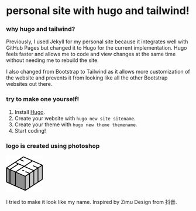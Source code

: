 # personal site with hugo and tailwind!

### why hugo and tailwind?

Previously, I used Jekyll for my personal site because it integrates well with GitHub Pages but changed it to Hugo for the current implementation. Hugo feels faster and allows me to code and view changes at the same time without needing me to rebuild the site.

I also changed from Bootstrap to Tailwind as it allows more customization of the website and prevents it from looking like all the other Bootstrap websites out there.

### try to make one yourself!

1. Install [Hugo](https://gohugo.io/getting-started/installing/).
2. Create your website with `hugo new site sitename`.
3. Create your theme with `hugo new theme themename`.
4. Start coding!

### logo is created using photoshop

<img src="themes/custom/static/logo.png" alt="logo" width="100"/>  

I tried to make it look like my name. Inspired by Zimu Design from 抖音.